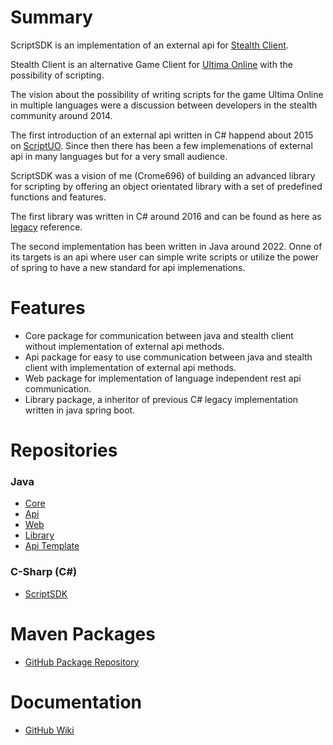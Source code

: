 # Summary
ScriptSDK is an implementation of an external api for [Stealth Client](https://stealth.od.ua/ "Stealth Client").

Stealth Client is an alternative Game Client for [Ultima Online](https://uo.com/ "Ultima Online") with the possibility of scripting.

The vision about the possibility of writing scripts for the game Ultima Online in multiple languages were a discussion between developers in the stealth community around 2014.

The first introduction of an external api written in C# happend about 2015 on [ScriptUO](http://www.scriptuo.com "ScriptUO"). Since then there has been a few implemenations of external api in many languages but for a very small audience.

ScriptSDK was a vision of me (Crome696) of building an advanced library for scripting by offering an object orientated library with a set of predefined functions and features.

The first library was written in C# around 2016 and can be found as here as [legacy](https://github.com/stealth-scriptsdk/CSharp-ScriptSDK-Legacy "legacy") reference.

The second implementation has been written in Java around 2022. Onne of its targets is an api where user can simple write scripts or utilize the power of spring to have a new standard for api implemenations.

# Features

- Core package for communication between java and stealth client without implementation of external api methods.
- Api package for easy to use communication between java and stealth client with implementation of external api methods.
- Web package for implementation of language independent rest api communication.
- Library package, a inheritor of previous C# legacy implementation written in java spring boot.

# Repositories

### Java
-  [Core](https://github.com/stealth-scriptsdk/java-core)
-  [Api](https://github.com/stealth-scriptsdk/java-api)
-  [Web](https://github.com/stealth-scriptsdk/java-web)
-  [Library](https://github.com/stealth-scriptsdk/java-library)
-  [Api Template](https://github.com/stealth-scriptsdk/java-example)

### C-Sharp (C#)

-  [ScriptSDK ](https://github.com/stealth-scriptsdk/CSharp-ScriptSDK-Legacy)

# Maven Packages
-  [GitHub Package Repository](https://github.com/orgs/stealth-scriptsdk/packages)

# Documentation
-  [GitHub Wiki](https://github.com/stealth-scriptsdk/java-docs)
